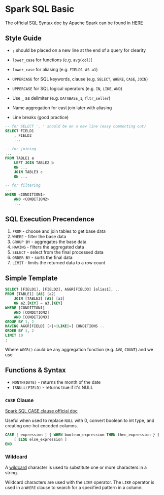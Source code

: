 # Spark SQL Basic
The official SQL Syntax doc by Apache Spark can be found in [HERE](https://spark.apache.org/docs/latest/sql-ref-syntax.html)

## Style Guide
* `;` should be placed on a new line at the end of a query for clearity
* `lower_case` for functions (e.g. `avg(col)`)
* `lower_case` for aliasing (e.g. `FIELD1 AS a1`)
* `UPPERCASE` for SQL keywords, clause (e.g. `SELECT`, `WHERE`, `CASE`, `JOIN`)
* `UPPERCASE` for SQL logical operators (e.g. `IN`, `LIKE`, `AND`)
* Use `_` as delimiter (e.g. `DATABASE_1`, `fltr_seller`)

* Name aggregation for east join later with aliasing
* Line breaks (good practice)
```sql
-- for SELECT ', ' should be on a new line (easy commenting out)
SELECT FIELD1
    , FIELD2
    ...

-- for joining
...
FROM TABLE1 a
    LEFT JOIN TABLE2 b
    ON ...
    JOIN TABLE3 c
    ON ...

-- for filtering
...
WHERE <CONDITION1>
    AND <CONDITION2>
    ...
```

## SQL Execution Precendence
1. `FROM` - choose and join tables to get base data
2. `WHERE` - filter the base data
3. `GROUP BY` - aggregates the base data
4. `HAVING` - filters the aggregated data
5. `SELECT` - select from the final processed data
6. `ORDER BY` - sorts the final data
7. `LIMIT` - limits the returned data to a row count

## Simple Template
```sql
SELECT [FIELD1], [FIELD2], AGGR[FIELD3] [alias1], ..
FROM [TABLE1] [AS] [a2]
    JOIN [TABLE2] [AS] [a3]
    ON a2.[KEY] = a3.[KEY]
WHERE [CONDITION1]
    AND [CONDITION2]
    AND [CONDITION3]
GROUP BY 1, 2
HAVING AGGR[FIELD] [<|>|LIKE|=] CONDITIONS ..
ORDER BY 1, 2
LIMIT 10
;
```

Where `AGGR()` could be any aggregation function (e.g. `AVG`, `COUNT`) and we use 

## Functions & Syntax
* `MONTH(DATE)` - returns the month of the date
* `ISNULL(FIELD)` - returns true if it's NULL

### `CASE` Clause
[Spark SQL CASE clause official doc](https://spark.apache.org/docs/latest/sql-ref-syntax-qry-select-case.html)

Useful when used to replace `NULL` with 0, convert boolean to int type, and creating one-hot encoded columns.
```sql
CASE [ expression ] { WHEN boolean_expression THEN then_expression } [ ... ]
    [ ELSE else_expression ]
END
```

### Wildcard
A [wildcard](https://www.w3schools.com/sql/sql_wildcards.asp) character is used to substitute one or more characters in a string.

Wildcard characters are used with the `LIKE` operator. The `LIKE` operator is used in a `WHERE` clause to search for a specified pattern in a column.
